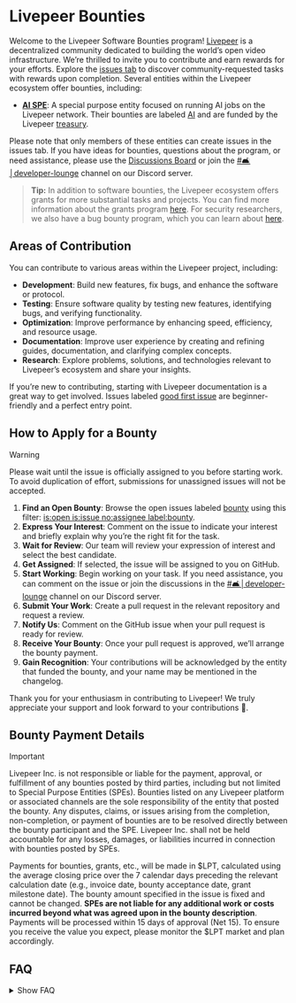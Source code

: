 # Livepeer Bounties

Welcome to the Livepeer Software Bounties program! [Livepeer](https://livepeer.org/) is a decentralized community dedicated to building the world’s open video infrastructure. We’re thrilled to invite you to contribute and earn rewards for your efforts. Explore the [issues tab](https://github.com/livepeer/bounties/issues?q=is%3Aopen+is%3Aissue+no%3Aassignee) to discover community-requested tasks with rewards upon completion. Several entities within the Livepeer ecosystem offer bounties, including:

- **[AI SPE](https://explorer.livepeer.org/treasury/42084921863832634370966409987770520882792921083596034115019946998721416745190)**: A special purpose entity focused on running AI jobs on the Livepeer network. Their bounties are labeled [AI](https://github.com/livepeer/bounties/issues?q=is%3Aopen+is%3Aissue+no%3Aassignee+label%3AAI) and are funded by the Livepeer [treasury](https://dune.com/dob/livepeer-treasury).

Please note that only members of these entities can create issues in the issues tab. If you have ideas for bounties, questions about the program, or need assistance, please use the [Discussions Board](https://github.com/livepeer/bounties/discussions) or join the [#🛋│developer-lounge](https://discord.com/channels/423160867534929930/1051963444598943784) channel on our Discord server.

> **Tip:** In addition to software bounties, the Livepeer ecosystem offers grants for more substantial tasks and projects. You can find more information about the grants program [here](https://livepeer.org/grants). For security researchers, we also have a bug bounty program, which you can learn about [here](https://immunefi.com/bug-bounty/livepeer/).

## Areas of Contribution

You can contribute to various areas within the Livepeer project, including:

- **Development**: Build new features, fix bugs, and enhance the software or protocol.
- **Testing**: Ensure software quality by testing new features, identifying bugs, and verifying functionality.
- **Optimization**: Improve performance by enhancing speed, efficiency, and resource usage.
- **Documentation**: Improve user experience by creating and refining guides, documentation, and clarifying complex concepts.
- **Research**: Explore problems, solutions, and technologies relevant to Livepeer’s ecosystem and share your insights.

If you’re new to contributing, starting with Livepeer documentation is a great way to get involved. Issues labeled [good first issue](https://github.com/livepeer/bounties/issues?q=is%3Aopen+is%3Aissue+no%3Aassignee+label%3A%22good+first+issue%22+) are beginner-friendly and a perfect entry point.

## How to Apply for a Bounty

> [!WARNING]
> Please wait until the issue is officially assigned to you before starting work. To avoid duplication of effort, submissions for unassigned issues will not be accepted.

1. **Find an Open Bounty**: Browse the open issues labeled [bounty](https://github.com/livepeer/bounties/labels/bounty) using this filter: [is:open is:issue no:assignee label:bounty](https://github.com/livepeer/bounties/issues?q=is%3Aopen+is%3Aissue+no%3Aassignee+label%3Abounty).
2. **Express Your Interest**: Comment on the issue to indicate your interest and briefly explain why you’re the right fit for the task.
3. **Wait for Review**: Our team will review your expression of interest and select the best candidate.
4. **Get Assigned**: If selected, the issue will be assigned to you on GitHub.
5. **Start Working**: Begin working on your task. If you need assistance, you can comment on the issue or join the discussions in the [#🛋│developer-lounge](https://discord.com/channels/423160867534929930/1051963444598943784) channel on our Discord server.
6. **Submit Your Work**: Create a pull request in the relevant repository and request a review.
7. **Notify Us**: Comment on the GitHub issue when your pull request is ready for review.
8. **Receive Your Bounty**: Once your pull request is approved, we’ll arrange the bounty payment.
9. **Gain Recognition**: Your contributions will be acknowledged by the entity that funded the bounty, and your name may be mentioned in the changelog.

Thank you for your enthusiasm in contributing to Livepeer! We truly appreciate your support and look forward to your contributions 💛.

## Bounty Payment Details

> [!IMPORTANT]
> Livepeer Inc. is not responsible or liable for the payment, approval, or fulfillment of any bounties posted by third parties, including but not limited to Special Purpose Entities (SPEs). Bounties listed on any Livepeer platform or associated channels are the sole responsibility of the entity that posted the bounty. Any disputes, claims, or issues arising from the completion, non-completion, or payment of bounties are to be resolved directly between the bounty participant and the SPE. Livepeer Inc. shall not be held accountable for any losses, damages, or liabilities incurred in connection with bounties posted by SPEs.

Payments for bounties, grants, etc., will be made in $LPT, calculated using the average closing price over the 7 calendar days preceding the relevant calculation date (e.g., invoice date, bounty acceptance date, grant milestone date). The bounty amount specified in the issue is fixed and cannot be changed. **SPEs are not liable for any additional work or costs incurred beyond what was agreed upon in the bounty description**. Payments will be processed within 15 days of approval (Net 15). To ensure you receive the value you expect, please monitor the $LPT market and plan accordingly.

## FAQ

<details>
<summary>Show FAQ</summary>

- **Will I receive support while working on a bounty?**  
  Absolutely! We’re committed to providing all the information and resources you need to complete your task successfully. If you need further assistance or have any questions, feel free to comment on the issue or reach out in the [#🛋│developer-lounge](https://discord.com/channels/423160867534929930/1051963444598943784) channel on our Discord server.
- **What currency will I receive the bounty in?**  
  Bounties are paid in Livepeer’s native token, $LPT.
- **I have a bounty idea. How can I propose it?**  
  If you have an idea for a bounty, please share it in the `💡 ideas` category on the [Discussions Board](https://github.com/livepeer/bounties/discussions/new?category=ideas).

</details>
